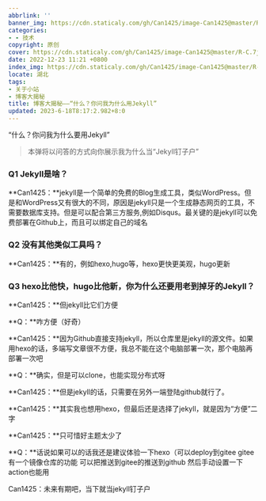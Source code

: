 ```yaml
---
abbrlink: ''
banner_img: https://cdn.staticaly.com/gh/Can1425/image-Can1425@master/R-C.7j4k10su5ds0.webp
categories:
- - 技术
copyright: 原创
cover: https://cdn.staticaly.com/gh/Can1425/image-Can1425@master/R-C.7j4k10su5ds0.webp
date: 2022-12-23 11:21 +0800
index_img: https://cdn.staticaly.com/gh/Can1425/image-Can1425@master/R-C.7j4k10su5ds0.webp
locate: 湖北
tags:
- 关于小站
- 博客大揭秘
title: 博客大揭秘——“什么？你问我为什么用Jekyll”
updated: 2023-6-18T8:17:2.982+8:0
---
```

“什么？你问我为什么要用Jekyll”

> 本弹将以问答的方式向你展示我为什么当“Jekyll钉子户”

### Q1 Jekyll是啥？

**Can1425：**jekyll是一个简单的免费的Blog生成工具，类似WordPress。但是和WordPress又有很大的不同，原因是jekyll只是一个生成静态网页的工具，不需要数据库支持。但是可以配合第三方服务,例如Disqus。最关键的是jekyll可以免费部署在Github上，而且可以绑定自己的域名

### Q2 没有其他类似工具吗？

**Can1425：**有的，例如hexo,hugo等，hexo更快更美观，hugo更新

### Q3 hexo比他快，hugo比他新，你为什么还要用老到掉牙的Jekyll？

**Can1425：**但jekyll比它们方便

**Q：**咋方便（好奇）

**Can1425：**因为Github直接支持jekyll，所以仓库里是jekyll的源文件。如果用hexo的话，多端写文章很不方便，我总不能在这个电脑部署一次，那个电脑再部署一次吧

**Q：**确实，但是可以clone，也能实现分布式呀

**Can1425：**但是jekyll的话，只需要在另外一端登陆github就行了。

**Can1425：**其实我也想用hexo，但最后还是选择了jekyll，就是因为“方便”二字

**Can1425：**只可惜好主题太少了

**Q：**话说如果可以的话我还是建议体验一下hexo（可以deploy到gitee gitee有一个镜像仓库的功能 可以把推送到gitee的推送到github 然后手动设置一下action也能用

Can1425：未来有期吧，当下就当jekyll钉子户
